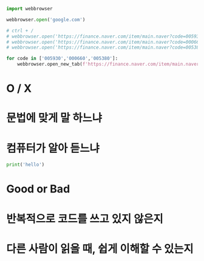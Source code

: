 ```python
import webbrowser

webbrowser.open('google.com')

# ctrl + /
# webbrowser.open('https://finance.naver.com/item/main.naver?code=005930')
# webbrowser.open('https://finance.naver.com/item/main.naver?code=000660')
# webbrowser.open('https://finance.naver.com/item/main.naver?code=005380')

for code in ['005930','000660','005380']:
    webbrowser.open_new_tab(f'https://finance.naver.com/item/main.naver?code={code}')
```

# O / X
# 문법에 맞게 말 하느냐
# 컴퓨터가 알아 듣느냐

```python
print('hello')
```
# Good or Bad
# 반복적으로 코드를 쓰고 있지 않은지
# 다른 사람이 읽을 때, 쉽게 이해할 수 있는지